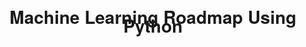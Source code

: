 <h1 style="text-align:center;line-height:10pt;font-family:'Helvetica Neue',Helvetica,Arial,sans-serif;">Machine Learning Roadmap Using Python</h1>
